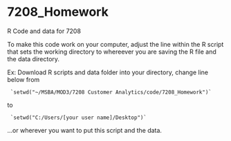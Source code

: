 # 7208_Homework
R Code and data for 7208

To make this code work on your computer, adjust the line within the R script that sets the working directory to whereever you are saving the R file and the data directory.

Ex:
  Download R scripts and data folder into your directory, change line below from
  
     `setwd("~/MSBA/MOD3/7208 Customer Analytics/code/7208_Homework")`
     
to
     
     `setwd("C:/Users/[your user name]/Desktop")`

...or wherever you want to put this script and the data.
